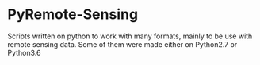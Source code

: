 # PyRemote-Sensing
Scripts written on python to work with many formats, mainly to be use with remote sensing data.
Some of them were made either on Python2.7 or Python3.6
